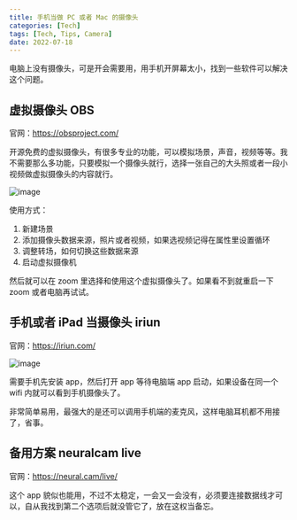 ```yaml
---
title: 手机当做 PC 或者 Mac 的摄像头
categories: [Tech]
tags: [Tech, Tips, Camera]
date: 2022-07-18
---
```


电脑上没有摄像头，可是开会需要用，用手机开屏幕太小，找到一些软件可以解决这个问题。

## 虚拟摄像头 OBS

官网：<https://obsproject.com/>

开源免费的虚拟摄像头，有很多专业的功能，可以模拟场景，声音，视频等等。我不需要那么多功能，只要模拟一个摄像头就行，选择一张自己的大头照或者一段小视频做虚拟摄像头的内容就行。

![image](https://img.tobyqin.cn/202207182133267.png)

使用方式：

1. 新建场景
2. 添加摄像头数据来源，照片或者视频，如果选视频记得在属性里设置循环
3. 调整转场，如何切换这些数据来源
4. 启动虚拟摄像机

然后就可以在 zoom 里选择和使用这个虚拟摄像头了。如果看不到就重启一下 zoom 或者电脑再试试。

## 手机或者 iPad 当摄像头 iriun

官网：<https://iriun.com/>

![image](https://img.tobyqin.cn/202207182138910.png)

需要手机先安装 app，然后打开 app 等待电脑端 app 启动，如果设备在同一个 wifi 内就可以看到手机摄像头了。

非常简单易用，最强大的是还可以调用手机端的麦克风，这样电脑耳机都不用接了，省事。

## 备用方案 neuralcam live

官网：<https://neural.cam/live/>

这个 app 貌似也能用，不过不太稳定，一会又一会没有，必须要连接数据线才可以，自从我找到第二个选项后就没管它了，放在这权当备忘。

